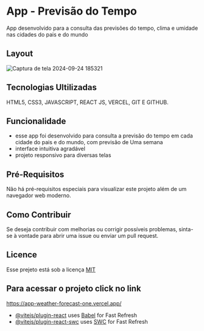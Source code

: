 # App - Previsão do Tempo
App desenvolvido para a consulta das previsões do tempo, clima e umidade nas cidades do pais e do mundo
 
## Layout
![Captura de tela 2024-09-24 185321](https://github.com/user-attachments/assets/31001ea7-6ce8-4db2-a200-f7b6300c0193)


## Tecnologias Ultilizadas

HTML5, CSS3, JAVASCRIPT, REACT JS, VERCEL, GIT E GITHUB.

## Funcionalidade
 - esse app foi desenvolvido para consulta a previsão do tempo em cada cidade do pais e do mundo, com previsão de Uma semana
 - interface intuitiva agradável
 - projeto responsivo para diversas telas

## Pré-Requisitos
Não há pré-requisitos especiais para visualizar este projeto além de um navegador web moderno.

## Como Contribuir
Se deseja contribuir com melhorias ou corrigir possíveis problemas, sinta-se à vontade para abrir uma issue ou enviar um pull request.



## Licence

Esse prejeto está sob a licença [MIT](https://choosealicense.com/licenses/mit/)

## Para acessar o projeto click no link
https://app-weather-forecast-one.vercel.app/



- [@vitejs/plugin-react](https://github.com/vitejs/vite-plugin-react/blob/main/packages/plugin-react/README.md) uses [Babel](https://babeljs.io/) for Fast Refresh
- [@vitejs/plugin-react-swc](https://github.com/vitejs/vite-plugin-react-swc) uses [SWC](https://swc.rs/) for Fast Refresh
